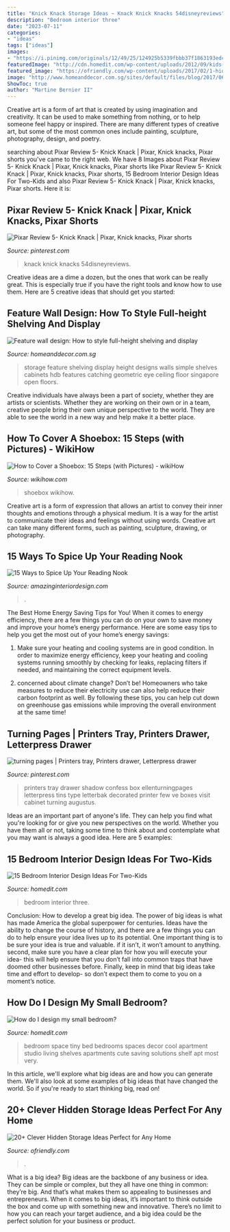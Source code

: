 ```yaml
---
title: "Knick Knack Storage Ideas ~ Knack Knick Knacks 54disneyreviews"
description: "Bedroom interior three"
date: "2023-07-11"
categories:
- "ideas"
tags: ["ideas"]
images:
- "https://i.pinimg.com/originals/12/49/25/124925b5339fbbb37f1863193edc7069.jpg"
featuredImage: "http://cdn.homedit.com/wp-content/uploads/2012/09/kids-bedroom-for-two11.jpg"
featured_image: "https://ofriendly.com/wp-content/uploads/2017/02/1-hidden-storage-ideas.jpg"
image: "http://www.homeanddecor.com.sg/sites/default/files/blog/2017/06/65658-54469-one-one.jpg"
ShowToc: true
author: "Martine Bernier II"
---
```



Creative art is a form of art that is created by using imagination and creativity. It can be used to make something from nothing, or to help someone feel happy or inspired. There are many different types of creative art, but some of the most common ones include painting, sculpture, photography, design, and poetry.

	

		
searching about Pixar Review 5- Knick Knack | Pixar, Knick knacks, Pixar shorts you've came to the right web. We have 8 Images about Pixar Review 5- Knick Knack | Pixar, Knick knacks, Pixar shorts like Pixar Review 5- Knick Knack | Pixar, Knick knacks, Pixar shorts, 15 Bedroom Interior Design Ideas For Two-Kids and also Pixar Review 5- Knick Knack | Pixar, Knick knacks, Pixar shorts. Here it is:
		
    
## Pixar Review 5- Knick Knack | Pixar, Knick Knacks, Pixar Shorts

<img loading=lazy src="https://i.pinimg.com/736x/c6/80/68/c68068bf43a27d3e3d853d7a2848b306--pixar-movies-animation-movies.jpg" onerror="this.onerror=null;this.src='https://tse1.mm.bing.net/th?id=OIP.DxLodsjr6oomq4sYvdlCKAAAAA&amp;pid=15.1';" alt="Pixar Review 5- Knick Knack | Pixar, Knick knacks, Pixar shorts">

_Source: pinterest.com_

>knack knick knacks 54disneyreviews. 

	

Creative ideas are a dime a dozen, but the ones that work can be really great. This is especially true if you have the right tools and know how to use them. Here are 5 creative ideas that should get you started:

    
## Feature Wall Design: How To Style Full-height Shelving And Display

<img loading=lazy src="http://www.homeanddecor.com.sg/sites/default/files/blog/2017/06/65658-54469-one-one.jpg" onerror="this.onerror=null;this.src='https://tse3.mm.bing.net/th?id=OIP.MzgXw7UvK90lfPU7b02JywHaLG&amp;pid=15.1';" alt="Feature wall design: How to style full-height shelving and display">

_Source: homeanddecor.com.sg_

>storage feature shelving display height designs walls simple shelves cabinets hdb features catching geometric eye ceiling floor singapore open floors. 

	

Creative individuals have always been a part of society, whether they are artists or scientists. Whether they are working on their own or in a team, creative people bring their own unique perspective to the world. They are able to see the world in a new way and help make it a better place.

    
## How To Cover A Shoebox: 15 Steps (with Pictures) - WikiHow

<img loading=lazy src="https://www.wikihow.com/images/5/57/Cover-a-Shoebox-Step-15.jpg" onerror="this.onerror=null;this.src='https://tse4.mm.bing.net/th?id=OIP.XEMGhGFgbc_kcXVdhRA-bAHaFj&amp;pid=15.1';" alt="How to Cover a Shoebox: 15 Steps (with Pictures) - wikiHow">

_Source: wikihow.com_

>shoebox wikihow. 

	

Creative art is a form of expression that allows an artist to convey their inner thoughts and emotions through a physical medium. It is a way for the artist to communicate their ideas and feelings without using words. Creative art can take many different forms, such as painting, sculpture, drawing, or photography.

    
## 15 Ways To Spice Up Your Reading Nook

<img loading=lazy src="http://www.amazinginteriordesign.com/wp-content/uploads/2017/02/15-ways-to-spice-up-your-reading-nook-1.jpg" onerror="this.onerror=null;this.src='https://tse3.mm.bing.net/th?id=OIP.Yc2pg3SPM8HM3TLflP8qMwHaKp&amp;pid=15.1';" alt="15 Ways to Spice Up Your Reading Nook">

_Source: amazinginteriordesign.com_

>. 

	

The Best Home Energy Saving Tips for You!
When it comes to energy efficiency, there are a few things you can do on your own to save money and improve your home’s energy performance. Here are some easy tips to help you get the most out of your home’s energy savings:
1. Make sure your heating and cooling systems are in good condition. In order to maximize energy efficiency, keep your heating and cooling systems running smoothly by checking for leaks, replacing filters if needed, and maintaining the correct equipment levels.

2. concerned about climate change? Don’t be! Homeowners who take measures to reduce their electricity use can also help reduce their carbon footprint as well. By following these tips, you can help cut down on greenhouse gas emissions while improving the overall environment at the same time!

    
## Turning Pages | Printers Tray, Printers Drawer, Letterpress Drawer

<img loading=lazy src="https://i.pinimg.com/originals/12/49/25/124925b5339fbbb37f1863193edc7069.jpg" onerror="this.onerror=null;this.src='https://tse4.mm.bing.net/th?id=OIP.u9jM1Z6bxvY7Eh7Lcr65VAHaJy&amp;pid=15.1';" alt="turning pages | Printers tray, Printers drawer, Letterpress drawer">

_Source: pinterest.com_

>printers tray drawer shadow confess box ellenturningpages letterpress tins type letterbak decorated printer few ve boxes visit cabinet turning augustus. 

	

Ideas are an important part of anyone's life. They can help you find what you're looking for or give you new perspectives on the world. Whether you have them all or not, taking some time to think about and contemplate what you may want is always a good idea. Here are 5 examples: 

    
## 15 Bedroom Interior Design Ideas For Two-Kids

<img loading=lazy src="http://cdn.homedit.com/wp-content/uploads/2012/09/kids-bedroom-for-two11.jpg" onerror="this.onerror=null;this.src='https://tse4.mm.bing.net/th?id=OIP.XR-U1TusZYB1eP1GJnv70AHaH5&amp;pid=15.1';" alt="15 Bedroom Interior Design Ideas For Two-Kids">

_Source: homedit.com_

>bedroom interior three. 

	

Conclusion: How to develop a great big idea.
The power of big ideas is what has made America the global superpower for centuries. Ideas have the ability to change the course of history, and there are a few things you can do to help ensure your idea lives up to its potential.
One important thing is to be sure your idea is true and valuable. if it isn’t, it won’t amount to anything. second, make sure you have a clear plan for how you will execute your idea- this will help ensure that you don’t fall into common traps that have doomed other businesses before. Finally, keep in mind that big ideas take time and effort to develop- so don’t expect them to come to you on a moment’s notice.

    
## How Do I Design My Small Bedroom?

<img loading=lazy src="http://cdn.homedit.com/wp-content/uploads/2011/02/small-bedroom-design.jpg" onerror="this.onerror=null;this.src='https://tse3.mm.bing.net/th?id=OIP.W_UhKRj5GswqylanhZNjqAHaKt&amp;pid=15.1';" alt="How do I design my small bedroom?">

_Source: homedit.com_

>bedroom space tiny bed bedrooms spaces decor cool apartment studio living shelves apartments cute saving solutions shelf apt most very. 

	

In this article, we'll explore what big ideas are and how you can generate them. We'll also look at some examples of big ideas that have changed the world. So if you're ready to start thinking big, read on!

    
## 20+ Clever Hidden Storage Ideas Perfect For Any Home

<img loading=lazy src="https://ofriendly.com/wp-content/uploads/2017/02/1-hidden-storage-ideas.jpg" onerror="this.onerror=null;this.src='https://tse3.mm.bing.net/th?id=OIP.mwt91DDAACsZn06-yEXZMAHaGp&amp;pid=15.1';" alt="20+ Clever Hidden Storage Ideas Perfect for Any Home">

_Source: ofriendly.com_

>. 

	

What is a big idea?
Big ideas are the backbone of any business or idea. They can be simple or complex, but they all have one thing in common: they’re big. And that’s what makes them so appealing to businesses and entrepreneurs. When it comes to big ideas, it’s important to think outside the box and come up with something new and innovative. There’s no limit to how you can reach your target audience, and a big idea could be the perfect solution for your business or product.

